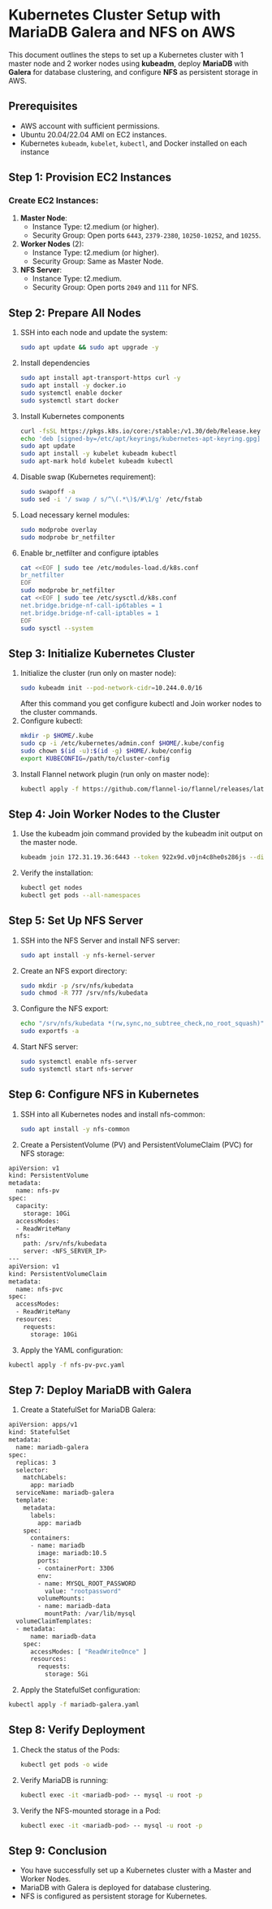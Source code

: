 # Kubernetes Cluster Setup with MariaDB Galera and NFS on AWS
This document outlines the steps to set up a Kubernetes cluster with 1 master node and 2 worker nodes using **kubeadm**, deploy **MariaDB** with **Galera** for database clustering, and configure **NFS** as persistent storage in AWS.
## Prerequisites
- AWS account with sufficient permissions.
- Ubuntu 20.04/22.04 AMI on EC2 instances.
- Kubernetes `kubeadm`, `kubelet`, `kubectl`, and Docker installed on each instance

## Step 1: Provision EC2 Instances
### Create EC2 Instances:
1. **Master Node**:
   - Instance Type: t2.medium (or higher).
   - Security Group: Open ports `6443`, `2379-2380`, `10250-10252`, and `10255`.
2. **Worker Nodes** (2):
   - Instance Type: t2.medium (or higher).
   - Security Group: Same as Master Node.
3. **NFS Server**:
   - Instance Type: t2.medium.
   - Security Group: Open ports `2049` and `111` for NFS.
## Step 2: Prepare All Nodes
1. SSH into each node and update the system:
   ``` bash
   sudo apt update && sudo apt upgrade -y
2. Install dependencies
   ``` bash
   sudo apt install apt-transport-https curl -y
   sudo apt install -y docker.io
   sudo systemctl enable docker
   sudo systemctl start docker
3. Install Kubernetes components
   ``` bash
   curl -fsSL https://pkgs.k8s.io/core:/stable:/v1.30/deb/Release.key | sudo gpg --dearmor -o /etc/apt/keyrings/kubernetes-apt-keyring.gpg
   echo 'deb [signed-by=/etc/apt/keyrings/kubernetes-apt-keyring.gpg] https://pkgs.k8s.io/core:/stable:/v1.30/deb/ /' | sudo tee /etc/apt/sources.list.d/kubernetes.list
   sudo apt update
   sudo apt install -y kubelet kubeadm kubectl
   sudo apt-mark hold kubelet kubeadm kubectl
4. Disable swap (Kubernetes requirement):
   ``` bash
   sudo swapoff -a
   sudo sed -i '/ swap / s/^\(.*\)$/#\1/g' /etc/fstab
5. Load necessary kernel modules:
   ``` bash
   sudo modprobe overlay
   sudo modprobe br_netfilter
6. Enable br_netfilter and configure iptables
   ``` bash
   cat <<EOF | sudo tee /etc/modules-load.d/k8s.conf
   br_netfilter
   EOF
   sudo modprobe br_netfilter
   cat <<EOF | sudo tee /etc/sysctl.d/k8s.conf
   net.bridge.bridge-nf-call-ip6tables = 1
   net.bridge.bridge-nf-call-iptables = 1
   EOF
   sudo sysctl --system
## Step 3: Initialize Kubernetes Cluster
1. Initialize the cluster (run only on master node):
   ``` bash
   sudo kubeadm init --pod-network-cidr=10.244.0.0/16
   ```
   After this command you get configure kubectl and Join worker nodes to the cluster commands.
2. Configure kubectl:
   ``` bash
   mkdir -p $HOME/.kube
   sudo cp -i /etc/kubernetes/admin.conf $HOME/.kube/config
   sudo chown $(id -u):$(id -g) $HOME/.kube/config
   export KUBECONFIG=/path/to/cluster-config
3. Install Flannel network plugin (run only on master node):
   ``` bash
   kubectl apply -f https://github.com/flannel-io/flannel/releases/latest/download/kube-flannel.yml
## Step 4: Join Worker Nodes to the Cluster
1. Use the kubeadm join command provided by the kubeadm init output on the master node.
    ``` bash
    kubeadm join 172.31.19.36:6443 --token 922x9d.v0jn4c8he0s286js --discovery-token-ca-cert-hash sha256:8897fd8eb97f2ea0686ccf7507f287ffffd5cf681496fb324940330561c80e4c
2. Verify the installation:
    ``` bash
    kubectl get nodes
    kubectl get pods --all-namespaces
## Step 5: Set Up NFS Server
1. SSH into the NFS Server and install NFS server:
   ``` bash
   sudo apt install -y nfs-kernel-server
2. Create an NFS export directory:
   ``` bash
   sudo mkdir -p /srv/nfs/kubedata
   sudo chmod -R 777 /srv/nfs/kubedata
3. Configure the NFS export:
   ``` bash
   echo "/srv/nfs/kubedata *(rw,sync,no_subtree_check,no_root_squash)" | sudo tee -a /etc/exports
   sudo exportfs -a
4. Start NFS server:
   ``` bash
   sudo systemctl enable nfs-server
   sudo systemctl start nfs-server
## Step 6: Configure NFS in Kubernetes
1. SSH into all Kubernetes nodes and install nfs-common:
   ``` bash
   sudo apt install -y nfs-common
2. Create a PersistentVolume (PV) and PersistentVolumeClaim (PVC) for NFS storage:
``` bash
apiVersion: v1
kind: PersistentVolume
metadata:
  name: nfs-pv
spec:
  capacity:
    storage: 10Gi
  accessModes:
  - ReadWriteMany
  nfs:
    path: /srv/nfs/kubedata
    server: <NFS_SERVER_IP>
---
apiVersion: v1
kind: PersistentVolumeClaim
metadata:
  name: nfs-pvc
spec:
  accessModes:
  - ReadWriteMany
  resources:
    requests:
      storage: 10Gi
```
3. Apply the YAML configuration:
 ``` bash
kubectl apply -f nfs-pv-pvc.yaml
```
## Step 7: Deploy MariaDB with Galera
1. Create a StatefulSet for MariaDB Galera:
``` bash
apiVersion: apps/v1
kind: StatefulSet
metadata:
  name: mariadb-galera
spec:
  replicas: 3
  selector:
    matchLabels:
      app: mariadb
  serviceName: mariadb-galera
  template:
    metadata:
      labels:
        app: mariadb
    spec:
      containers:
      - name: mariadb
        image: mariadb:10.5
        ports:
        - containerPort: 3306
        env:
        - name: MYSQL_ROOT_PASSWORD
          value: "rootpassword"
        volumeMounts:
        - name: mariadb-data
          mountPath: /var/lib/mysql
  volumeClaimTemplates:
  - metadata:
      name: mariadb-data
    spec:
      accessModes: [ "ReadWriteOnce" ]
      resources:
        requests:
          storage: 5Gi
```
2. Apply the StatefulSet configuration:
``` bash
kubectl apply -f mariadb-galera.yaml
```
## Step 8: Verify Deployment
1. Check the status of the Pods:
   ``` bash
   kubectl get pods -o wide
2. Verify MariaDB is running:
   ``` bash
   kubectl exec -it <mariadb-pod> -- mysql -u root -p
3. Verify the NFS-mounted storage in a Pod:
   ``` bash
   kubectl exec -it <mariadb-pod> -- mysql -u root -p
   ```
## Step 9: Conclusion
- You have successfully set up a Kubernetes cluster with a Master and Worker Nodes.
- MariaDB with Galera is deployed for database clustering.
- NFS is configured as persistent storage for Kubernetes.



 
   
    
